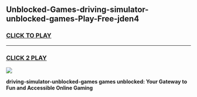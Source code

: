 
## Unblocked-Games-driving-simulator-unblocked-games-Play-Free-jden4
<h3>
<a href="https://premium76.site?title=driving-simulator-unblocked-games&ref=10A">CLICK TO PLAY</a></h3>
<hr>

<h3>
<a href="https://premium76.site?title=driving-simulator-unblocked-games&ref=10A">CLICK 2 PLAY</a>
  
</h3>

<a href="https://premium76.site?title=driving-simulator-unblocked-games&ref=10A"><img src="https://clearcache.store/games.png"></a>


**driving-simulator-unblocked-games games unblocked: Your Gateway to Fun and Accessible Online Gaming**

